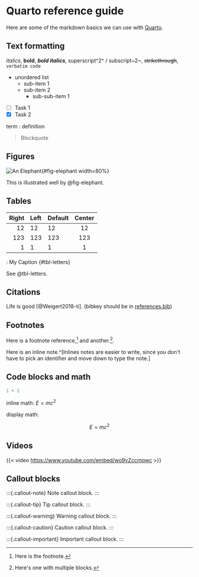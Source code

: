 # Quarto reference guide

Here are some of the markdown basics we can use with [Quarto](https://quarto.org/docs/authoring/markdown-basics.html).

## Text formatting

*italics*, **bold**, ***bold italics***, superscript^2^ / subscript~2~, ~~strikethrough~~, `verbatim code`

* unordered list
  + sub-item 1
  + sub-item 2
    - sub-sub-item 1

- [ ] Task 1
- [x] Task 2

term
: definition

> Blockquote

## Figures

![An Elephant](https://quarto.org/docs/authoring/elephant.png){#fig-elephant width=80%}

This is illustrated well by @fig-elephant.

## Tables

| Right | Left | Default | Center |
|------:|:-----|---------|:------:|
|   12  |  12  |    12   |    12  |
|  123  |  123 |   123   |   123  |
|    1  |    1 |     1   |     1  |

: My Caption {#tbl-letters}

See @tbl-letters.

## Citations

Life is good [@Weigert2018-ti]. (bibkey should be in [references.bib](references.bib))

## Footnotes

Here is a footnote reference,[^1] and another.[^longnote].

Here is an inline note.^[Inlines notes are easier to write, since you don't have to pick an identifier and move down to type the note.]

[^1]: Here is the footnote.

[^longnote]: Here's one with multiple blocks.

## Code blocks and math

```python
1 + 1
```

inline math: $E = mc^{2}$

display math:

$$E = mc^{2}$$

## Videos

{{< video https://www.youtube.com/embed/wo9vZccmqwc >}}

## Callout blocks

:::{.callout-note}
Note callout block.
:::

:::{.callout-tip}
Tip callout block.
:::

:::{.callout-warning}
Warning callout block.
:::

:::{.callout-caution}
Caution callout block.
:::

:::{.callout-important}
Important callout block.
:::

